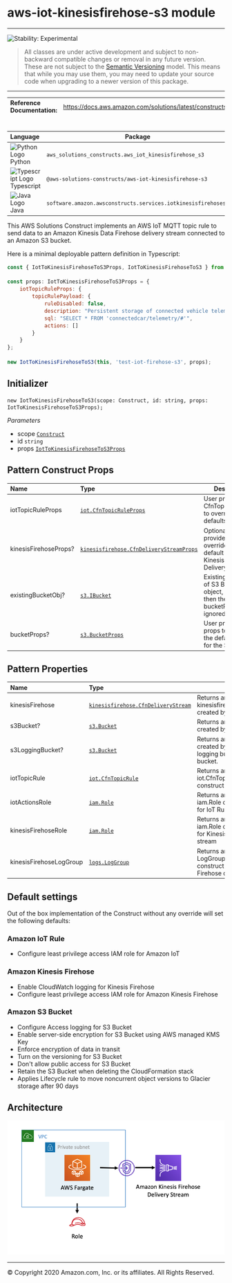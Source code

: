 # aws-iot-kinesisfirehose-s3 module
<!--BEGIN STABILITY BANNER-->

---

![Stability: Experimental](https://img.shields.io/badge/stability-Experimental-important.svg?style=for-the-badge)

> All classes are under active development and subject to non-backward compatible changes or removal in any
> future version. These are not subject to the [Semantic Versioning](https://semver.org/) model.
> This means that while you may use them, you may need to update your source code when upgrading to a newer version of this package.

---
<!--END STABILITY BANNER-->

| **Reference Documentation**:| <span style="font-weight: normal">https://docs.aws.amazon.com/solutions/latest/constructs/</span>|
|:-------------|:-------------|
<div style="height:8px"></div>

| **Language**     | **Package**        |
|:-------------|-----------------|
|![Python Logo](https://docs.aws.amazon.com/cdk/api/latest/img/python32.png) Python|`aws_solutions_constructs.aws_iot_kinesisfirehose_s3`|
|![Typescript Logo](https://docs.aws.amazon.com/cdk/api/latest/img/typescript32.png) Typescript|`@aws-solutions-constructs/aws-iot-kinesisfirehose-s3`|
|![Java Logo](https://docs.aws.amazon.com/cdk/api/latest/img/java32.png) Java|`software.amazon.awsconstructs.services.iotkinesisfirehoses3`|

This AWS Solutions Construct implements an AWS IoT MQTT topic rule to send data to an Amazon Kinesis Data Firehose delivery stream connected to an Amazon S3 bucket.

Here is a minimal deployable pattern definition in Typescript:

``` javascript
const { IotToKinesisFirehoseToS3Props, IotToKinesisFirehoseToS3 } from '@aws-solutions-constructs/aws-iot-kinesisfirehose-s3';

const props: IotToKinesisFirehoseToS3Props = {
    iotTopicRuleProps: {
        topicRulePayload: {
            ruleDisabled: false,
            description: "Persistent storage of connected vehicle telematics data",
            sql: "SELECT * FROM 'connectedcar/telemetry/#'",
            actions: []
        }
    }
};

new IotToKinesisFirehoseToS3(this, 'test-iot-firehose-s3', props);

```

## Initializer

``` text
new IotToKinesisFirehoseToS3(scope: Construct, id: string, props: IotToKinesisFirehoseToS3Props);
```

_Parameters_

* scope [`Construct`](https://docs.aws.amazon.com/cdk/api/latest/docs/@aws-cdk_core.Construct.html)
* id `string`
* props [`IotToKinesisFirehoseToS3Props`](#pattern-construct-props)

## Pattern Construct Props

| **Name**     | **Type**        | **Description** |
|:-------------|:----------------|-----------------|
|iotTopicRuleProps|[`iot.CfnTopicRuleProps`](https://docs.aws.amazon.com/cdk/api/latest/docs/@aws-cdk_aws-iot.CfnTopicRuleProps.html)|User provided CfnTopicRuleProps to override the defaults|
|kinesisFirehoseProps?|[`kinesisfirehose.CfnDeliveryStreamProps`](https://docs.aws.amazon.com/cdk/api/latest/docs/@aws-cdk_aws-kinesisfirehose.CfnDeliveryStreamProps.html)|Optional user provided props to override the default props for Kinesis Firehose Delivery Stream|
|existingBucketObj?|[`s3.IBucket`](https://docs.aws.amazon.com/cdk/api/latest/docs/@aws-cdk_aws-s3.IBucket.html)|Existing instance of S3 Bucket object, if this is set then the bucketProps is ignored.|
|bucketProps?|[`s3.BucketProps`](https://docs.aws.amazon.com/cdk/api/latest/docs/@aws-cdk_aws-s3.BucketProps.html)|User provided props to override the default props for the S3 Bucket.|

## Pattern Properties

| **Name**     | **Type**        | **Description** |
|:-------------|:----------------|-----------------|
|kinesisFirehose|[`kinesisfirehose.CfnDeliveryStream`](https://docs.aws.amazon.com/cdk/api/latest/docs/@aws-cdk_aws-kinesisfirehose.CfnDeliveryStream.html)|Returns an instance of kinesisfirehose.CfnDeliveryStream created by the construct|
|s3Bucket?|[`s3.Bucket`](https://docs.aws.amazon.com/cdk/api/latest/docs/@aws-cdk_aws-s3.Bucket.html)|Returns an instance of s3.Bucket created by the construct|
|s3LoggingBucket?|[`s3.Bucket`](https://docs.aws.amazon.com/cdk/api/latest/docs/@aws-cdk_aws-s3.Bucket.html)|Returns an instance of s3.Bucket created by the construct as the logging bucket for the primary bucket.|
|iotTopicRule|[`iot.CfnTopicRule`](https://docs.aws.amazon.com/cdk/api/latest/docs/@aws-cdk_aws-iot.CfnTopicRule.html)|Returns an instance of iot.CfnTopicRule created by the construct|
|iotActionsRole|[`iam.Role`](https://docs.aws.amazon.com/cdk/api/latest/docs/@aws-cdk_aws-iam.Role.html)|Returns an instance of the iam.Role created by the construct for IoT Rule|
|kinesisFirehoseRole|[`iam.Role`](https://docs.aws.amazon.com/cdk/api/latest/docs/@aws-cdk_aws-iam.Role.html)|Returns an instance of the iam.Role created by the construct for Kinesis Data Firehose delivery stream|
|kinesisFirehoseLogGroup|[`logs.LogGroup`](https://docs.aws.amazon.com/cdk/api/latest/docs/@aws-cdk_aws-logs.LogGroup.html)|Returns an instance of the LogGroup created by the construct for Kinesis Data Firehose delivery stream|

## Default settings

Out of the box implementation of the Construct without any override will set the following defaults:

### Amazon IoT Rule
* Configure least privilege access IAM role for Amazon IoT

### Amazon Kinesis Firehose
* Enable CloudWatch logging for Kinesis Firehose
* Configure least privilege access IAM role for Amazon Kinesis Firehose

### Amazon S3 Bucket
* Configure Access logging for S3 Bucket
* Enable server-side encryption for S3 Bucket using AWS managed KMS Key
* Enforce encryption of data in transit
* Turn on the versioning for S3 Bucket
* Don't allow public access for S3 Bucket
* Retain the S3 Bucket when deleting the CloudFormation stack
* Applies Lifecycle rule to move noncurrent object versions to Glacier storage after 90 days

## Architecture
![Architecture Diagram](architecture.png)

***
&copy; Copyright 2020 Amazon.com, Inc. or its affiliates. All Rights Reserved.